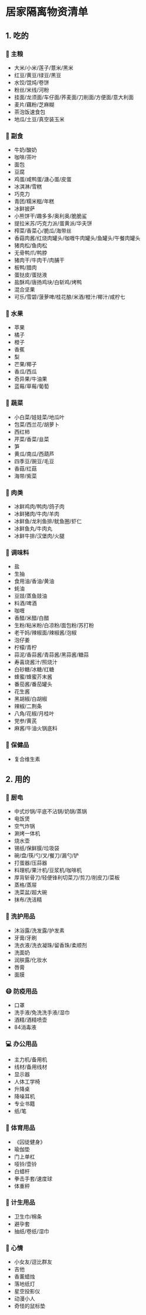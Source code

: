 # 居家隔离物资清单

## 1. 吃的

### 🍜 主粮

- 大米/小米/莲子/薏米/黑米
- 红豆/黄豆/绿豆/黑豆
- 水饺/馄炖/卷饼
- 粉丝/米线/河粉
- 挂面/龙须面/车仔面/荞麦面/刀削面/方便面/意大利面
- 麦片/藕粉/芝麻糊
- 茶泡饭速食包
- 地瓜/土豆/真空装玉米

### 🍫 副食

- 牛奶/酸奶
- 咖啡/茶叶
- 面包
- 豆腐
- 鸡蛋/咸鸭蛋/溏心蛋/皮蛋
- 冰淇淋/雪糕
- 巧克力
- 青团/糯米糍/年糕
- 冰鲜披萨
- 小熊饼干/趣多多/奥利奥/脆脆鲨
- 提拉米苏/巧克力派/蛋黄派/华夫饼
- 榨菜/香菜心/脆瓜/海带丝
- 香菇肉酱/红烧肉罐头/咖喱牛肉罐头/鱼罐头/午餐肉罐头
- 猪肉松/鱼肉松
- 无骨鸭爪/鸭脖
- 猪肉干/牛肉干/肉脯干
- 板鸭/腊肉
- 蛋挞皮/蛋挞液
- 盐酥鸡/唐扬鸡块/白斩鸡/烤鸭
- 混合坚果
- 可乐/雪碧/菠萝啤/桂花酿/米酒/橙汁/椰汁/咸柠七

### 🍎 水果

- 苹果
- 橘子
- 橙子
- 香蕉
- 梨
- 芒果/椰子
- 香瓜/西瓜
- 奇异果/牛油果
- 蓝莓/草莓/葡萄

### 🥬 蔬菜

- 小白菜/娃娃菜/地瓜叶
- 包菜/西兰花/胡萝卜
- 西红柿
- 芹菜/香菜/韭菜
- 笋
- 黄瓜/南瓜/西葫芦
- 四季豆/豌豆/毛豆
- 香菇/红菇
- 海带/紫菜

### 🐔 肉类

- 冰鲜鸡肉/鸭肉/鸽子肉
- 冰鲜猪肉/牛肉/羊肉
- 冰鲜鱼/龙利鱼排/鱿鱼圈/虾仁
- 冰鲜鱼丸/牛肉丸
- 冰鲜牛排/汉堡肉/火腿

### 🧂 调味料

- 盐
- 生抽
- 食用油/香油/黄油
- 蚝油
- 豆豉/蒸鱼豉油
- 料酒/啤酒
- 咖喱
- 香醋/米醋/白醋
- 生粉/粘米粉/白凉粉/面包粉/苏打粉
- 老干妈/辣椒面/辣椒酱/泡椒
- 泡仔姜
- 柠檬/青柠
- 蒜泥/香蒜酱/青蒜酱/黑蒜酱/糖蒜
- 寿喜烧酱汁/照烧汁
- 白砂糖/冰糖/红糖
- 蜂蜜/蜂蜜芥末酱
- 番茄酱/番茄罐头
- 花生酱
- 黑胡椒/白胡椒
- 辣椒/二荆条
- 八角/花椒/月桂叶
- 党参/黄芪
- 麻酱/牛油火锅底料

### 💊 保健品

- 复合维生素

## 2. 用的

### 🍳 厨电

- 中式炒锅/平底不沾锅/奶锅/蒸锅
- 电饭煲
- 空气炸锅
- 涮烤一体机
- 烧水壶
- 锡纸/保鲜膜/垃圾袋
- 碗/盘/筷/勺/叉/餐刀/漏勺/铲
- 打蛋器/压蒜器
- 料理机/果汁机/豆浆机/咖啡机
- 厚背斩骨刀/轻便锋利切菜刀/剪刀/削皮刀/菜板
- 蒸格/蒸屉
- 洗菜盆/超大碗
- 抹布/洗洁精

### 🧴 洗护用品

- 沐浴露/洗发露/护发素
- 牙膏/牙刷
- 洗衣液/洗衣凝珠/留香珠/柔顺剂
- 洗面奶
- 润肤露/化妆水
- 唇膏
- 面膜

### 😷 防疫用品

- 口罩
- 洗手液/免洗洗手液/湿巾
- 酒精/酒精喷壶
- 84消毒液

### 💻 办公用品

- 主力机/备用机
- 线材/备用线材
- 显示器
- 人体工学椅
- 升降桌
- 降噪耳机
- 专业书籍
- 纸/笔

### 🏀 体育用品

- 《囚徒健身》
- 瑜伽垫
- 门上单杠
- 哑铃/壶铃
- 白蜡杆
- 拳击手套/速度球
- 体重秤

### 👶 计生用品

- 卫生巾/棉条
- 避孕套
- 抽纸/卷纸/湿巾

### 🥺 心情

- 小女友/逗比群友
- 吉他
- 香薰蜡烛
- 落地纸灯
- 星空投影仪
- 动漫小人
- 奇怪的鼠标垫
